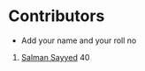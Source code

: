 # Contributors 

- Add your name and your roll no

1. [Salman Sayyed](https://www.github.com/Sayyed-Salman) 40 
